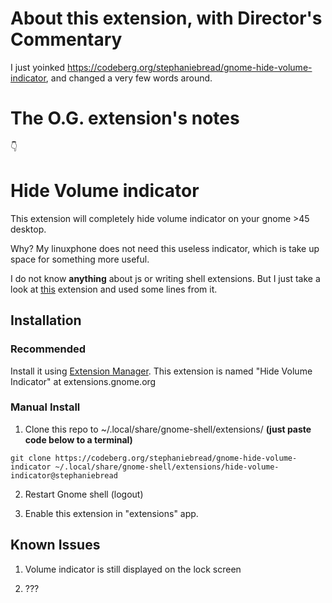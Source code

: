 # About this extension, with Director's Commentary
I just yoinked https://codeberg.org/stephaniebread/gnome-hide-volume-indicator, and changed a very few words around.

# The O.G. extension's notes
👇

# Hide Volume indicator

This extension will completely hide volume indicator on your gnome >45 desktop.

Why? My linuxphone does not need this useless indicator, which is take up space for something more useful.

I do not know **anything** about js or writing shell extensions. But I just take a look at [this](https://github.com/t184256/gnome-shell-extension-autohide-volume) extension and used some lines from it.

## Installation

### Recommended

Install it using [Extension Manager](https://flathub.org/apps/com.mattjakeman.ExtensionManager). This extension is named "Hide Volume Indicator" at extensions.gnome.org

### Manual Install

1. Clone this repo to ~/.local/share/gnome-shell/extensions/ **(just paste code below to a terminal)**

`git clone https://codeberg.org/stephaniebread/gnome-hide-volume-indicator ~/.local/share/gnome-shell/extensions/hide-volume-indicator@stephaniebread`

2. Restart Gnome shell (logout)

3. Enable this extension in "extensions" app.

## Known Issues

1. Volume indicator is still displayed on the lock screen

2. ???